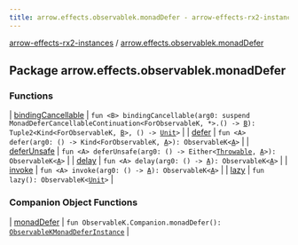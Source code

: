 ```yaml
---
title: arrow.effects.observablek.monadDefer - arrow-effects-rx2-instances
---
```


[arrow-effects-rx2-instances](../index.html) / [arrow.effects.observablek.monadDefer](./index.html)

## Package arrow.effects.observablek.monadDefer

### Functions

| [bindingCancellable](binding-cancellable.html) | `fun <B> bindingCancellable(arg0: suspend MonadDeferCancellableContinuation<ForObservableK, *>.() -> `[`B`](binding-cancellable.html#B)`): Tuple2<Kind<ForObservableK, `[`B`](binding-cancellable.html#B)`>, () -> `[`Unit`](https://kotlinlang.org/api/latest/jvm/stdlib/kotlin/-unit/index.html)`>` |
| [defer](defer.html) | `fun <A> defer(arg0: () -> Kind<ForObservableK, `[`A`](defer.html#A)`>): ObservableK<`[`A`](defer.html#A)`>` |
| [deferUnsafe](defer-unsafe.html) | `fun <A> deferUnsafe(arg0: () -> Either<`[`Throwable`](https://kotlinlang.org/api/latest/jvm/stdlib/kotlin/-throwable/index.html)`, `[`A`](defer-unsafe.html#A)`>): ObservableK<`[`A`](defer-unsafe.html#A)`>` |
| [delay](delay.html) | `fun <A> delay(arg0: () -> `[`A`](delay.html#A)`): ObservableK<`[`A`](delay.html#A)`>` |
| [invoke](invoke.html) | `fun <A> invoke(arg0: () -> `[`A`](invoke.html#A)`): ObservableK<`[`A`](invoke.html#A)`>` |
| [lazy](lazy.html) | `fun lazy(): ObservableK<`[`Unit`](https://kotlinlang.org/api/latest/jvm/stdlib/kotlin/-unit/index.html)`>` |

### Companion Object Functions

| [monadDefer](monad-defer.html) | `fun ObservableK.Companion.monadDefer(): `[`ObservableKMonadDeferInstance`](../arrow.effects/-observable-k-monad-defer-instance/index.html) |

